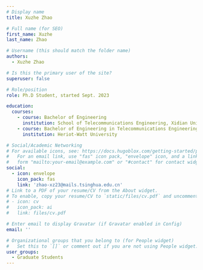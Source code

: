 ```yaml
---
# Display name
title: Xuzhe Zhao

# Full name (for SEO)
first_name: Xuzhe
last_name: Zhao

# Username (this should match the folder name)
authors:
  - Xuzhe Zhao

# Is this the primary user of the site?
superuser: false

# Role/position
role: Ph.D Student, started Sept. 2023

education:
  courses:
    - course: Bachelor of Engineering
      institution: School of Telecommunications Engineering, Xidian University
    - course: Bachelor of Engineering in Telecommunications Engineering with Honours of the first class
      institution: Heriot-Watt University

# Social/Academic Networking
# For available icons, see: https://docs.hugoblox.com/getting-started/page-builder/#icons
#   For an email link, use "fas" icon pack, "envelope" icon, and a link in the
#   form "mailto:your-email@example.com" or "#contact" for contact widget.
social:
  - icon: envelope
    icon_pack: fas
    link: 'zhao-xz23@mails.tsinghua.edu.cn'
# Link to a PDF of your resume/CV from the About widget.
# To enable, copy your resume/CV to `static/files/cv.pdf` and uncomment the lines below.
# - icon: cv
#   icon_pack: ai
#   link: files/cv.pdf

# Enter email to display Gravatar (if Gravatar enabled in Config)
email: ''

# Organizational groups that you belong to (for People widget)
#   Set this to `[]` or comment out if you are not using People widget.
user_groups:
  - Graduate Students
---
```

